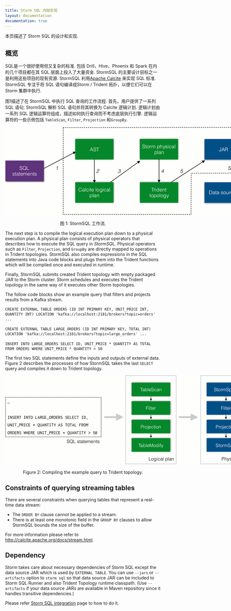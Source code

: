 ```yaml
---
title: Storm SQL 内部实现
layout: documentation
documentation: true
---
```


本页描述了 Storm SQL 的设计和实现.

## 概览

SQL是一个很好使用但又复杂的标准. 包括 Drill，Hive，Phoenix 和 Spark 在内的几个项目都在其 SQL 层面上投入了大量资金. StormSQL 的主要设计目标之一是利用这些项目的现有资源. StormSQL 利用[Apache Calcite](///calcite.apache.org) 来实现 SQL 标准. StormSQL 专注于将 SQL 语句编译成Storm / Trident 拓扑，以便它们可以在 Storm 集群中执行.

图1描述了在 StormSQL 中执行 SQL 查询的工作流程. 首先，用户提供了一系列 SQL 语句. StormSQL 解析 SQL 语句并将其转换为 Calcite 逻辑计划. 逻辑计划由一系列 SQL 逻辑运算符组成，描述如何执行查询而不考虑底层执行引擎. 逻辑运算符的一些示例包括 `TableScan`, `Filter`, `Projection` 和`GroupBy`.

<div align="center">
<img title="Workflow of StormSQL" src="images/storm-sql-internal-workflow.png" style="max-width: 80rem"/>

<p>图 1: StormSQL 工作流.</p>
</div>

The next step is to compile the logical execution plan down to a physical execution plan. A physical plan consists of physical operators that describes how to execute the SQL query in *StormSQL*. Physical operators such as `Filter`, `Projection`, and `GroupBy` are directly mapped to operations in Trident topologies. StormSQL also compiles expressions in the SQL statements into Java code blocks and plugs them into the Trident functions which will be compiled once and executed in runtime.

Finally, StormSQL submits created Trident topology with empty packaged JAR to the Storm cluster. Storm schedules and executes the Trident topology in the same way of it executes other Storm topologies.

The follow code blocks show an example query that filters and projects results from a Kafka stream.

```
CREATE EXTERNAL TABLE ORDERS (ID INT PRIMARY KEY, UNIT_PRICE INT, QUANTITY INT) LOCATION 'kafka://localhost:2181/brokers?topic=orders' ...

CREATE EXTERNAL TABLE LARGE_ORDERS (ID INT PRIMARY KEY, TOTAL INT) LOCATION 'kafka://localhost:2181/brokers?topic=large_orders' ...

INSERT INTO LARGE_ORDERS SELECT ID, UNIT_PRICE * QUANTITY AS TOTAL FROM ORDERS WHERE UNIT_PRICE * QUANTITY > 50
```

The first two SQL statements define the inputs and outputs of external data. Figure 2 describes the processes of how StormSQL takes the last `SELECT` query and compiles it down to Trident topology.

<div align="center">
<img title="Compiling the example query to Trident topology" src="images/storm-sql-internal-example.png" style="max-width: 80rem"/>

<p>Figure 2: Compiling the example query to Trident topology.</p>
</div>


## Constraints of querying streaming tables

There are several constraints when querying tables that represent a real-time data stream:

* The `ORDER BY` clause cannot be applied to a stream.
* There is at least one monotonic field in the `GROUP BY` clauses to allow StormSQL bounds the size of the buffer.

For more information please refer to http://calcite.apache.org/docs/stream.html.

## Dependency

Storm takes care about necessary dependencies of Storm SQL except the data source JAR which is used by `EXTERNAL TABLE`. 
You can use `--jars` or `--artifacts` option to `storm sql` so that data source JAR can be included to Storm SQL Runner and also Trident Topology runtime classpath.
(Use `--artifacts` if your data source JARs are available in Maven repository since it handles transitive dependencies.)

Please refer [Storm SQL integration](storm-sql.html) page to how to do it.